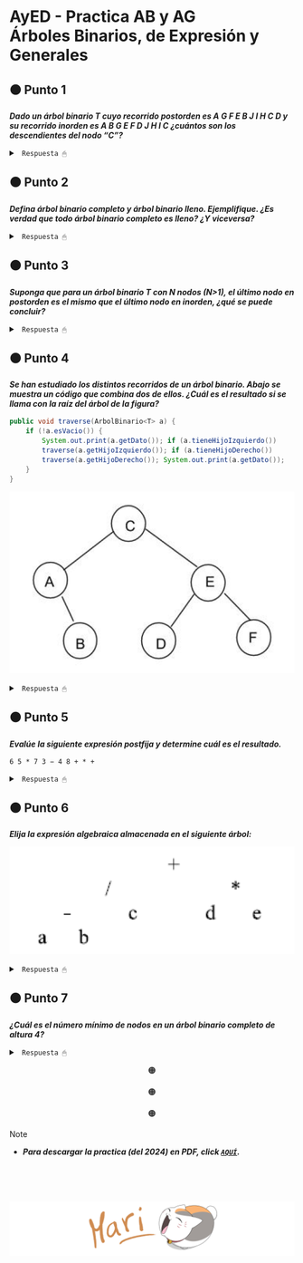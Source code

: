# AyED - Practica AB y AG <br> Árboles Binarios, de Expresión y Generales

## 🟠 Punto 1
***Dado un árbol binario T cuyo recorrido postorden es A G F E B J I H C D y su recorrido inorden es A B G E F D J H I C ¿cuántos son los descendientes del nodo “C”?***

<details><summary> <code> Respuesta 🖱 </code></summary><br>

El nodo C tiene 3 descendientes --> D es la raiz. C pertenece al subarbol derecho [SD = J I H C], y por lo visto en el recorrido PostOrden, C es la raiz del subarbol derecho por lo cual J, H, C son descendientes.

</details>

## 🟠 Punto 2

***Defina árbol binario completo y árbol binario lleno. Ejemplifique. ¿Es verdad que todo árbol binario completo es lleno? ¿Y viceversa?***

<details><summary> <code> Respuesta 🖱 </code></summary><br>

* ARBOL BINARIO LLENO: dado un arbol binario **T** de altura **h**, diremos que **T** es lleno si cada nodo interno tiene grado 2 y todas las hojas están en el mismo nivel. 

* ARBOL BINARIO COMPLETO: dado un arbol binario **T** de altura **h**, diremos que **T** es completo si es lleno de altura **h-1** y el nivel **h** se completa de izquierda a derecha.

No todo arbol binario completo es un arbol lleno, pues un arbol completo puede no tener todas las hojas al mismo nivel, pero todos los arboles binarios llenos son completos, especificamente con todo el nivel h completo. 

</details>

## 🟠 Punto 3

***Suponga que para un árbol binario T con N nodos (N>1), el último nodo en postorden es el mismo que el último nodo en inorden, ¿qué se puede concluir?***

<details><summary> <code> Respuesta 🖱 </code></summary><br>

Se puede concluir que el subárbol derecho de T es vacío puesto que se cumple

~~~
PostOrden   --> ......................... R

InOrden     --> (..SubIzq..) R (..SubDer..)
~~~

Como en PostOrden el último nodo SIEMPRE es la raiz, para que se cumpla el enunciado, el árbol no debería tener subarbol derecho.

</details>

## 🟠 Punto 4

***Se han estudiado los distintos recorridos de un árbol binario. Abajo se muestra un código que combina dos de ellos. ¿Cuál es el resultado si se llama con la raíz del árbol de la figura?***

~~~java
public void traverse(ArbolBinario<T> a) { 
    if (!a.esVacio()) {
        System.out.print(a.getDato()); if (a.tieneHijoIzquierdo())
        traverse(a.getHijoIzquierdo()); if (a.tieneHijoDerecho())
        traverse(a.getHijoDerecho()); System.out.print(a.getDato());
    }
}
~~~

![imagen](/AyEDproject/src/recursos/imagen10.png)

<details><summary> <code> Respuesta 🖱 </code></summary><br>

El programa imprime C - A - B - B - A - E - D - D - F - F - E - C

</details>

## 🟠 Punto 5

***Evalúe la siguiente expresión postfija y determine cuál es el resultado.***

~~~
6 5 * 7 3 − 4 8 + * +
~~~

<details><summary> <code> Respuesta 🖱 </code></summary><br>

Esta expresión sería --> **(6*5)+(7-3)*(4+8) = 78**

</details>

## 🟠 Punto 6

***Elija la expresión algebraica almacenada en el siguiente árbol:***

![imagen](/AyEDproject/src/recursos/imagen11.png)

<details><summary> <code> Respuesta 🖱 </code></summary><br>

La expresión sería la d) --> **(((a-b)/c)+(d*e))**

</details>

## 🟠 Punto 7

***¿Cuál es el número mínimo de nodos en un árbol binario completo de altura 4?***

<details><summary> <code> Respuesta 🖱 </code></summary><br>

Un arbol completo de altura 4 con el mínimo número de nodos sólo tiene 1 nodo en el nivel 4. Lo puedo pensar como la suma de un árbol lleno de nivel 3 más el único nodo del nivel 4, entonces:

~~~
Arbol lleno de altura 3 + 1 --> 2^(3+1)-1+1 = 2^4 = 16
~~~

</details>

<p align=center>🟠</p>
<p align=center>🟠</p>
<p align=center>🟠</p>

>[!NOTE]
>
> * ***Para descargar la practica (del 2024) en PDF, click [<code>AQUÍ</code>](https://drive.google.com/file/d/1Z1ls6fbvRF_Txi7E3y9l3MBjc74iTLvF/view?usp=sharing).***


<br>
<br>
<br>


<p><img align="center" src="https://github.com/Marimari2342/Marimari2342/blob/main/firmagith.png" alt="marigit"/></p>
